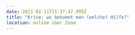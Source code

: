 ```yaml
---
date: 2021-02-11T21:37:47.995Z
title: "Krise: wo bekommt man (welche) Hilfe?"
location: online über Zoom
---
```

